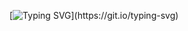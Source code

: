 
[![Typing SVG](https://readme-typing-svg.demolab.com?font=Fira+Code&size=23&pause=1000&color=272727&width=435&lines=Welcome+to+YeongShik's+github!)](https://git.io/typing-svg)
